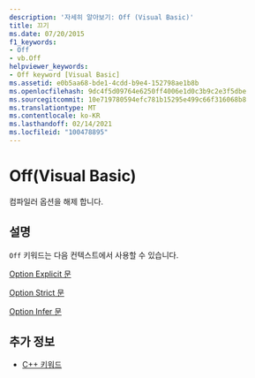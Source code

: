```yaml
---
description: '자세히 알아보기: Off (Visual Basic)'
title: 끄기
ms.date: 07/20/2015
f1_keywords:
- Off
- vb.Off
helpviewer_keywords:
- Off keyword [Visual Basic]
ms.assetid: e0b5aa68-bde1-4cdd-b9e4-152798ae1b8b
ms.openlocfilehash: 9dc4f5d09764e6250ff4006e1d0c3b9c2e3f5dbe
ms.sourcegitcommit: 10e719780594efc781b15295e499c66f316068b8
ms.translationtype: MT
ms.contentlocale: ko-KR
ms.lasthandoff: 02/14/2021
ms.locfileid: "100478895"
---
```

# <a name="off-visual-basic"></a>Off(Visual Basic)

컴파일러 옵션을 해제 합니다.  
  
## <a name="remarks"></a>설명  

 `Off` 키워드는 다음 컨텍스트에서 사용할 수 있습니다.  
  
 [Option Explicit 문](../language-reference/statements/option-explicit-statement.md)  
  
 [Option Strict 문](../language-reference/statements/option-strict-statement.md)  
  
 [Option Infer 문](../language-reference/statements/option-infer-statement.md)  
  
## <a name="see-also"></a>추가 정보

- [C++ 키워드](../language-reference/keywords/index.md)
